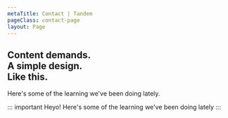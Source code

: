```yaml
---
metaTitle: Contact | Tandem
pageClass: contact-page
layout: Page
---
```


<SectionHeader title="Contact Us.">
  <h2>
    Content demands. <br>A simple design. <br>Like this.
  </h2>
  <div>
    <p>Here's some of the learning we've been doing lately.</p>
  </div>
</SectionHeader>

::: important Heyo!
Here's some of the learning we've been doing lately
:::

<ContactForm />

